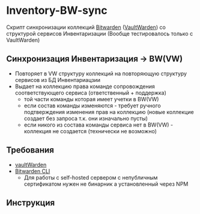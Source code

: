 # Inventory-BW-sync
Скрипт синхронизации коллекций [Bitwarden](https://bitwarden.com/) ([VaultWarden](https://vaultwarden.net/)) со структурой сервисов Инвентаризации
(Вообще тестировалось только с VaultWarden)  
  
## Синхронизация Инвентаризация -> BW(VW)
  * Повторяет в VW структуру коллекций на повторяющую структуру сервисов из БД Инвентариацзии
  * Выдает на коллекцию права команде сопровождения соответствующего сервиса (ответственный + поддержка)
    * той части команды которая имеет учетки в BW(VW)
    * если состав команды изменяются - требует ручного подтверждения изменения прав на коллекцию (новые коллекцие создает без запроса т.к. они изначально пусты)
    * если никого из состава команды сервиса нет в BW(VW) - коллекция не создается (технически не возможно)

## Требования
  * [vaultWarden](https://github.com/dani-garcia/vaultwarden)
  * [Bitwarden CLI](https://bitwarden.com/help/cli/)
    * Для работы с self-hosted сервером с непубличным сертификатом нужен не бинарник а установленный через NPM
   
## Инструкция
  
